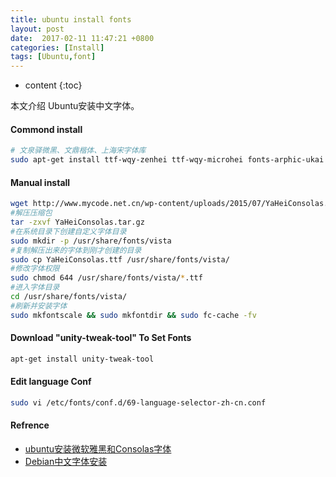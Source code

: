 ```yaml
---
title: ubuntu install fonts
layout: post
date:  2017-02-11 11:47:21 +0800 
categories: [Install]
tags: [Ubuntu,font]
---
```


* content
{:toc}

本文介绍 Ubuntu安装中文字体。














#### Commond install
``` bash
# 文泉驿微黑、文鼎楷体、上海宋字体库
sudo apt-get install ttf-wqy-zenhei ttf-wqy-microhei fonts-arphic-ukai fonts-arphic-uming
```

#### Manual install 
``` bash
wget http://www.mycode.net.cn/wp-content/uploads/2015/07/YaHeiConsolas.tar.gz
#解压压缩包
tar -zxvf YaHeiConsolas.tar.gz
#在系统目录下创建自定义字体目录
sudo mkdir -p /usr/share/fonts/vista
#复制解压出来的字体到刚才创建的目录
sudo cp YaHeiConsolas.ttf /usr/share/fonts/vista/
#修改字体权限
sudo chmod 644 /usr/share/fonts/vista/*.ttf
#进入字体目录
cd /usr/share/fonts/vista/
#刷新并安装字体
sudo mkfontscale && sudo mkfontdir && sudo fc-cache -fv
```


#### Download "unity-tweak-tool" To Set Fonts
``` bash
apt-get install unity-tweak-tool 
```

#### Edit language Conf
``` bash
sudo vi /etc/fonts/conf.d/69-language-selector-zh-cn.conf 
```

#### Refrence
- [ubuntu安装微软雅黑和Consolas字体](http://www.linuxdiyf.com/linux/21351.html)
- [Debian中文字体安装](http://edyfox.codecarver.org/html/debian_testing_chinese.html)